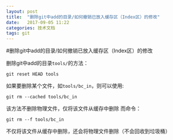 ```yaml
---
layout: post
title:  "删除git中add的目录/如何撤销已放入缓存区（Index区）的修改"
date:   2017-09-05 11:22
categories: 技术文档
tags: git
---
```


#删除git中add的目录/如何撤销已放入缓存区（Index区）的修改

删除git中add的目录`tools/`的方法：
```shell
git reset HEAD tools
```
如果要删除某个文件，如`tools/bc_in`，则可以使用:
```shell
git rm --cached tools/bc_in
```
该方法不删除物理文件，仅将该文件从缓存中删除
而命令：
```shell
git rm --f tools/bc_in
```
不仅将该文件从缓存中删除，还会将物理文件删除（不会回收到垃圾桶）